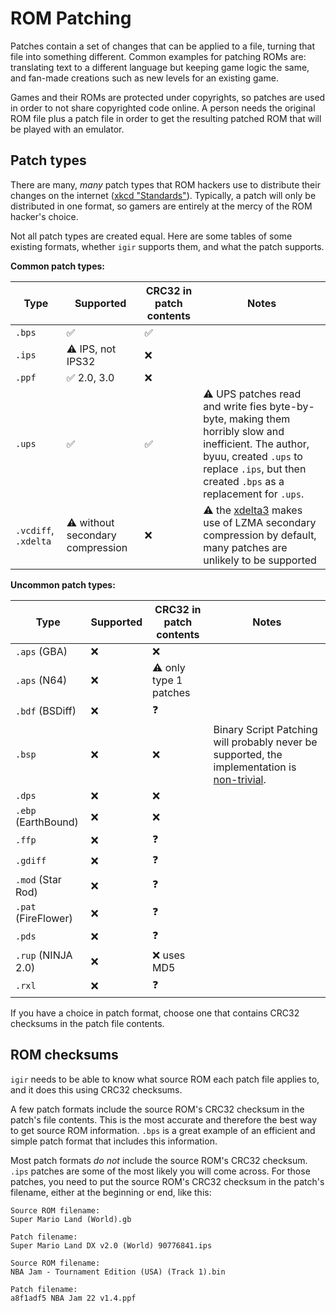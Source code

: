 # ROM Patching

Patches contain a set of changes that can be applied to a file, turning that file into something different. Common examples for patching ROMs are: translating text to a different language but keeping game logic the same, and fan-made creations such as new levels for an existing game.

Games and their ROMs are protected under copyrights, so patches are used in order to not share copyrighted code online. A person needs the original ROM file plus a patch file in order to get the resulting patched ROM that will be played with an emulator.

## Patch types

There are many, _many_ patch types that ROM hackers use to distribute their changes on the internet ([xkcd "Standards"](https://xkcd.com/927/)). Typically, a patch will only be distributed in one format, so gamers are entirely at the mercy of the ROM hacker's choice.

Not all patch types are created equal. Here are some tables of some existing formats, whether `igir` supports them, and what the patch supports.

**Common patch types:**

| Type                 | Supported                        | CRC32 in patch contents | Notes                                                                                                                                                                                                |
|----------------------|----------------------------------|-------------------------|------------------------------------------------------------------------------------------------------------------------------------------------------------------------------------------------------|
| `.bps`               | ✅                                | ✅                       |                                                                                                                                                                                                      |
| `.ips`               | ⚠️ IPS, not IPS32                | ❌                       |                                                                                                                                                                                                      |
| `.ppf`               | ✅ 2.0, 3.0                       | ❌                       |                                                                                                                                                                                                      |
| `.ups`               | ✅                                | ✅                       | ⚠️ UPS patches read and write fies byte-by-byte, making them horribly slow and inefficient. The author, byuu, created `.ups` to replace `.ips`, but then created `.bps` as a replacement for `.ups`. |
| `.vcdiff`, `.xdelta` | ⚠️ without secondary compression | ❌                       | ⚠️ the [xdelta3](https://github.com/jmacd/xdelta) makes use of LZMA secondary compression by default, many patches are unlikely to be supported                                                      |

**Uncommon patch types:**

| Type                | Supported | CRC32 in patch contents | Notes                                                                                                                                 |
|---------------------|-----------|-------------------------|---------------------------------------------------------------------------------------------------------------------------------------|
| `.aps` (GBA)        | ❌         | ❌                       |                                                                                                                                       |
| `.aps` (N64)        | ❌         | ⚠️ only type 1 patches  |                                                                                                                                       |
| `.bdf` (BSDiff)     | ❌         | ❓                       |                                                                                                                                       |
| `.bsp`              | ❌         | ❌                       | Binary Script Patching will probably never be supported, the implementation is [non-trivial](https://github.com/aaaaaa123456789/bsp). |
| `.dps`              | ❌         | ❌                       |                                                                                                                                       |
| `.ebp` (EarthBound) | ❌         | ❌                       |                                                                                                                                       |
| `.ffp`              | ❌         | ❓                       |                                                                                                                                       |
| `.gdiff`            | ❌         | ❓                       |                                                                                                                                       |
| `.mod` (Star Rod)   | ❌         | ❓                       |                                                                                                                                       |
| `.pat` (FireFlower) | ❌         | ❓                       |                                                                                                                                       |
| `.pds`              | ❌         | ❓                       |                                                                                                                                       |
| `.rup` (NINJA 2.0)  | ❌         | ❌ uses MD5              |                                                                                                                                       |
| `.rxl`              | ❌         | ❓                       |                                                                                                                                       |

If you have a choice in patch format, choose one that contains CRC32 checksums in the patch file contents.

## ROM checksums

`igir` needs to be able to know what source ROM each patch file applies to, and it does this using CRC32 checksums.

A few patch formats include the source ROM's CRC32 checksum in the patch's file contents. This is the most accurate and therefore the best way to get source ROM information. `.bps` is a great example of an efficient and simple patch format that includes this information.

Most patch formats _do not_ include the source ROM's CRC32 checksum. `.ips` patches are some of the most likely you will come across. For those patches, you need to put the source ROM's CRC32 checksum in the patch's filename, either at the beginning or end, like this:

```text
Source ROM filename:
Super Mario Land (World).gb

Patch filename:
Super Mario Land DX v2.0 (World) 90776841.ips
```

```text
Source ROM filename:
NBA Jam - Tournament Edition (USA) (Track 1).bin

Patch filename:
a8f1adf5 NBA Jam 22 v1.4.ppf
```
